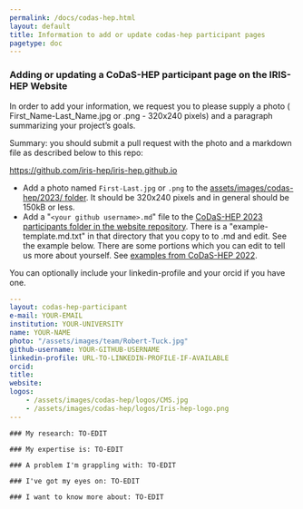 ```yaml
---
permalink: /docs/codas-hep.html
layout: default
title: Information to add or update codas-hep participant pages
pagetype: doc
---
```


### Adding or updating a CoDaS-HEP participant page on the IRIS-HEP Website

In order to add your information, we request you to please supply a photo ( First_Name-Last_Name.jpg or .png - 320x240 pixels) and a paragraph summarizing your project’s goals.

Summary: you should submit a pull request with the photo and a markdown file as described below to this repo:

<https://github.com/iris-hep/iris-hep.github.io>


* Add a photo named `First-Last.jpg` or `.png` to the [assets/images/codas-hep/2023/ folder](https://github.com/iris-hep/iris-hep.github.io/tree/master/assets/images/codas-hep/2023/). It should be 320x240 pixels and in general should be 150kB or less.
* Add a "`<your github username>.md`" file to the [CoDaS-HEP 2023 participants folder in the website repository](https://github.com/iris-hep/iris-hep.github.io/tree/master/_codas-hep-students/2023/). There is a "example-template.md.txt" in that directory that you copy to to <your github username>.md and edit. See the example below. There are some portions which you can edit to tell us more about yourself. See [examples from CoDaS-HEP 2022](https://codas-hep.org/downloads/CoDaS-HEP-2022-introduction-slides.pdf).

You can optionally include your linkedin-profile and your orcid if you have one. 
```yml
---
layout: codas-hep-participant
e-mail: YOUR-EMAIL
institution: YOUR-UNIVERSITY
name: YOUR-NAME
photo: "/assets/images/team/Robert-Tuck.jpg"
github-username: YOUR-GITHUB-USERNAME
linkedin-profile: URL-TO-LINKEDIN-PROFILE-IF-AVAILABLE
orcid:
title:
website:
logos:
    - /assets/images/codas-hep/logos/CMS.jpg
    - /assets/images/codas-hep/logos/Iris-hep-logo.png
---
```

```
### My research: TO-EDIT

### My expertise is: TO-EDIT

### A problem I'm grappling with: TO-EDIT

### I've got my eyes on: TO-EDIT

### I want to know more about: TO-EDIT
```

